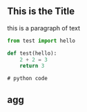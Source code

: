 ## This is the Title


this is a paragraph of text

```python 
from test import hello

def test(hello):
    2 + 2 = 3
    return 3

``` 

~~~~{.python}
# python code
~~~~

## agg 